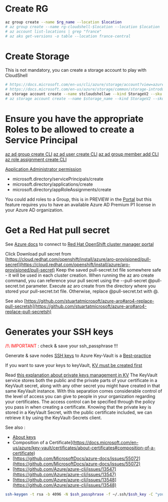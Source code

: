 # Create RG
```sh
az group create --name $rg_name --location $location
# az group create --name rg-cloudshell-$location --location $location
# az account list-locations | grep "france"
# az aks get-versions -o table --location france-central

```

# Create Storage

This is not mandatory, you can create a storage account to play with CloudShell

```sh
# https://docs.microsoft.com/en-us/cli/azure/storage/account?view=azure-cli-latest#az-storage-account-create
# https://docs.microsoft.com/en-us/azure/storage/common/storage-introduction#types-of-storage-accounts
az storage account create --name stcloudshellwe --kind StorageV2 --sku Standard_LRS -g rg-cloudshell-$location --location $location --https-only true
# az storage account create --name $storage_name --kind StorageV2 --sku Standard_LRS --resource-group $rg_name --location $location --https-only true

```

# Ensure you have the appropriate Roles to be allowed to create a Service Principal

[az ad group create CLI](https://docs.microsoft.com/en-us/cli/azure/ad/group?view=azure-cli-latest#az_ad_group_create)
[az ad user create CLI](https://docs.microsoft.com/en-us/cli/azure/ad/user?view=azure-cli-latest#az_ad_user_create)
[az ad group member add CLI](https://docs.microsoft.com/en-us/cli/azure/ad/group/member?view=azure-cli-latest#az_ad_group_member_add)
[az role assignment create CLI](https://docs.microsoft.com/en-us/cli/azure/role/assignment?view=azure-cli-latest#az_role_assignment_create)

[Application Administrator permission](https://docs.microsoft.com/en-us/azure/active-directory/roles/permissions-reference#application-administrator-permissions)
- microsoft.directory/servicePrincipals/create
- microsoft.directory/applications/create
- microsoft.directory/appRoleAssignments/create

You could add roles to a Group, this is in PREVIEW in the [Portal](https://docs.microsoft.com/en-us/azure/active-directory/roles/groups-concept#required-license-plan) but this feature requires you to have an available Azure AD Premium P1 license in your Azure AD organization.

# Get a Red Hat pull secret

See [Azure docs](https://docs.microsoft.com/en-us/azure/openshift/tutorial-create-cluster#get-a-red-hat-pull-secret-optional)
to connect to [Red Hat OpenShift cluster manager portal](https://cloud.redhat.com/openshift/install/azure/aro-provisioned)

Click Download pull secret from [https://cloud.redhat.com/openshift/install/azure/aro-provisioned/pull-secret](https://cloud.redhat.com/openshift/install/azure/aro-provisioned/pull-secret)
Keep the saved pull-secret.txt file somewhere safe - it will be used in each cluster creation.
When running the az aro create command, you can reference your pull secret using the --pull-secret @pull-secret.txt parameter. Execute az aro create from the directory where you stored your pull-secret.txt file. Otherwise, replace @pull-secret.txt with @<path-to-my-pull-secret-file>.

See also [https://github.com/stuartatmicrosoft/azure-aro#aro4-replace-pull-secretsh](https://github.com/stuartatmicrosoft/azure-aro#aro4-replace-pull-secretsh)


# Generates your SSH keys

<span style="color:red">/!\ IMPORTANT </span> :  check & save your ssh_passphrase !!!

Generate & save nodes [SSH keys](https://docs.microsoft.com/en-us/azure/aks/ssh) to Azure Key-Vault is a [Best-practice](https://github.com/Azure/k8s-best-practices/blob/master/Security_securing_a_cluster.md#securing-host-access)

If you want to save your keys to keyVault, [KV must be created first](setup-kv.md)

Read [this explanation about private keys management in KV](https://github.com/Azure/azure-sdk-for-js/issues/7647#issuecomment-594935307)
The KeyVault service stores both the public and the private parts of your certificate in a KeyVault secret, along with any other secret you might have created in that same KeyVault instance. With this separation comes considerable control of the level of access you can give to people in your organization regarding your certificates. The access control can be specified through the policy you pass in when creating a certificate. Knowing that the private key is stored in a KeyVault Secret, with the public certificate included, we can retrieve it by using the KeyVault-Secrets client.

See also :
- [About keys](https://docs.microsoft.com/en-us/azure/key-vault/certificates/about-certificates#composition-of-a-certificate)
- Composition of a Certificate](https://docs.microsoft.com/en-us/azure/key-vault/certificates/about-certificates#composition-of-a-certificate)
- [https://github.com/MicrosoftDocs/azure-docs/issues/55072](https://github.com/MicrosoftDocs/azure-docs/issues/55072)
- [https://github.com/Azure/azure-cli/issues/13547](https://github.com/Azure/azure-cli/issues/13547)
- [https://github.com/Azure/azure-cli/issues/13548](https://github.com/Azure/azure-cli/issues/13548)

```sh
ssh-keygen -t rsa -b 4096 -N $ssh_passphrase -f ~/.ssh/$ssh_key -C "youremail@groland.grd"
```